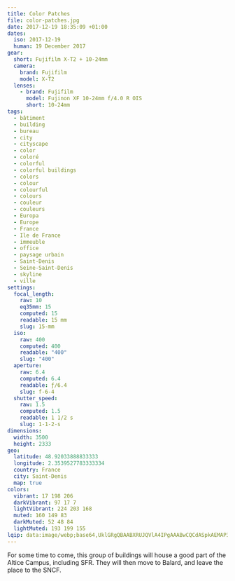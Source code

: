 ```yaml
---
title: Color Patches
file: color-patches.jpg
date: 2017-12-19 18:35:09 +01:00
dates:
  iso: 2017-12-19
  human: 19 December 2017
gear:
  short: Fujifilm X-T2 + 10-24mm
  camera:
    brand: Fujifilm
    model: X-T2
  lenses:
    - brand: Fujifilm
      model: Fujinon XF 10-24mm f/4.0 R OIS
      short: 10-24mm
tags:
  - bâtiment
  - building
  - bureau
  - city
  - cityscape
  - color
  - coloré
  - colorful
  - colorful buildings
  - colors
  - colour
  - colourful
  - colours
  - couleur
  - couleurs
  - Europa
  - Europe
  - France
  - Ile de France
  - immeuble
  - office
  - paysage urbain
  - Saint-Denis
  - Seine-Saint-Denis
  - skyline
  - ville
settings:
  focal_length:
    raw: 10
    eq35mm: 15
    computed: 15
    readable: 15 mm
    slug: 15-mm
  iso:
    raw: 400
    computed: 400
    readable: "400"
    slug: "400"
  aperture:
    raw: 6.4
    computed: 6.4
    readable: ƒ/6.4
    slug: f-6-4
  shutter_speed:
    raw: 1.5
    computed: 1.5
    readable: 1 1/2 s
    slug: 1-1-2-s
dimensions:
  width: 3500
  height: 2333
geo:
  latitude: 48.92033888833333
  longitude: 2.3539527783333334
  country: France
  city: Saint-Denis
  map: true
colors:
  vibrant: 17 198 206
  darkVibrant: 97 17 7
  lightVibrant: 224 203 168
  muted: 160 149 83
  darkMuted: 52 48 84
  lightMuted: 193 199 155
lqip: data:image/webp;base64,UklGRgQBAABXRUJQVlA4IPgAAABwCQCdASpkAEMAP3GyzF20rymmqTgKkpAuCWUA0QtSmavOBkEU9h5IsiqfJpokuSAuXSFxxeYgoMzapivr/Mv/iTEumzCNCwFvXqPQ9wBojIQYzjAA/ur5ENmjzWaCqLgZjE2FDYJu0KFychIlOeJrMs1yWfJ5WoBLCBgZFlbN7NFOLNllzKTf8obCUtUuG49fh+fKxp0E80SyiET3EjLYqb4JqJQeriiLOopJMy2U5/HOjm1TogbePO19PEjgm17GdrXnZ4i93dKXnx0S48JU40+4rwRYfIdNMmWcXu9e9xNi6IU+vHqR4kllaIeYS5I4Z0NQAAAAAA==
---
```


For some time to come, this group of buildings will house a good part of the Altice Campus, including SFR. They will then move to Balard, and leave the place to the SNCF.
